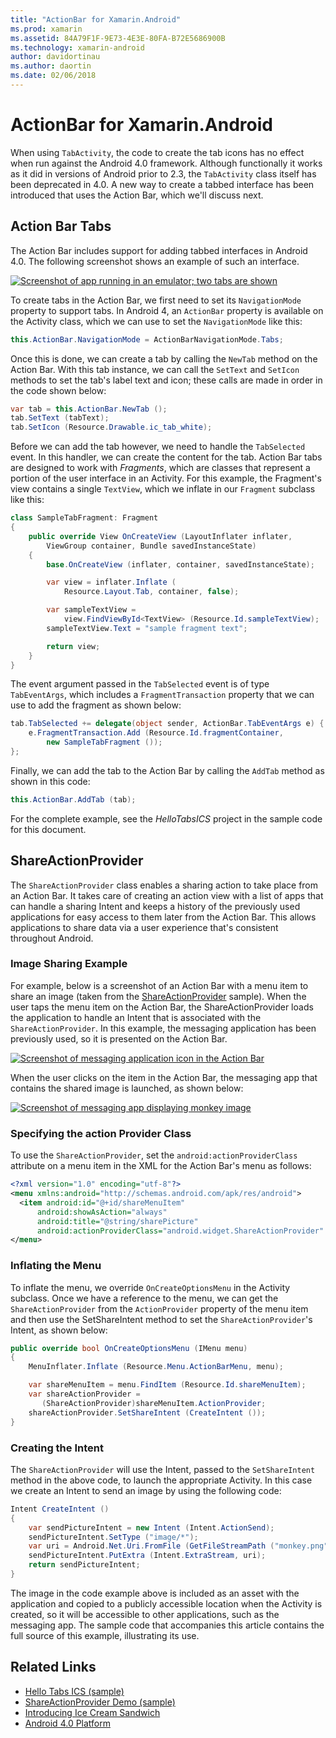 ```yaml
---
title: "ActionBar for Xamarin.Android"
ms.prod: xamarin
ms.assetid: 84A79F1F-9E73-4E3E-80FA-B72E5686900B
ms.technology: xamarin-android
author: davidortinau
ms.author: daortin
ms.date: 02/06/2018
---
```


# ActionBar for Xamarin.Android

When using `TabActivity`, the code to create the tab icons has no
effect when run against the Android 4.0 framework. Although
functionally it works as it did in versions of Android prior to 2.3,
the `TabActivity` class itself has been deprecated in 4.0. A new way to
create a tabbed interface has been introduced that uses the Action Bar,
which we'll discuss next.

## Action Bar Tabs

The Action Bar includes support for adding tabbed interfaces in Android 4.0.
The following screenshot shows an example of such an interface.

[![Screenshot of app running in an emulator; two tabs are shown](action-bar-images/25-actionbartabs.png)](action-bar-images/25-actionbartabs.png#lightbox)

To create tabs in the Action Bar, we first need to set its
`NavigationMode` property to support tabs. In Android 4, an `ActionBar`
property is available on the Activity class, which we can use to set
the `NavigationMode` like this:

```csharp
this.ActionBar.NavigationMode = ActionBarNavigationMode.Tabs;
```

Once this is done, we can create a tab by calling the `NewTab` method
on the Action Bar. With this tab instance, we can call the `SetText`
and `SetIcon` methods to set the tab's label text and icon; these calls
are made in order in the code shown below:

```csharp
var tab = this.ActionBar.NewTab ();
tab.SetText (tabText);
tab.SetIcon (Resource.Drawable.ic_tab_white);
```

Before we can add the tab however, we need to handle the `TabSelected`
event. In this handler, we can create the content for the tab. Action
Bar tabs are designed to work with *Fragments*, which are classes that
represent a portion of the user interface in an Activity. For this
example, the Fragment's view contains a single `TextView`, which we
inflate in our `Fragment` subclass like this:

```csharp
class SampleTabFragment: Fragment
{           
    public override View OnCreateView (LayoutInflater inflater,
        ViewGroup container, Bundle savedInstanceState)
    {
        base.OnCreateView (inflater, container, savedInstanceState);

        var view = inflater.Inflate (
            Resource.Layout.Tab, container, false);

        var sampleTextView =
            view.FindViewById<TextView> (Resource.Id.sampleTextView);            
        sampleTextView.Text = "sample fragment text";

        return view;
    }
}
```

The event argument passed in the `TabSelected` event is of type
`TabEventArgs`, which includes a `FragmentTransaction` property that we
can use to add the fragment as shown below:

```csharp
tab.TabSelected += delegate(object sender, ActionBar.TabEventArgs e) {             
    e.FragmentTransaction.Add (Resource.Id.fragmentContainer,
        new SampleTabFragment ());
};
```

Finally, we can add the tab to the Action Bar by calling the `AddTab`
method as shown in this code:

```csharp
this.ActionBar.AddTab (tab);
```

For the complete example, see the *HelloTabsICS* project in the sample
code for this document.

## ShareActionProvider

The `ShareActionProvider` class enables a sharing action to take place
from an Action Bar. It takes care of creating an action view with a
list of apps that can handle a sharing Intent and keeps a history of
the previously used applications for easy access to them later from the
Action Bar. This allows applications to share data via a user
experience that's consistent throughout Android.

### Image Sharing Example

For example, below is a screenshot of an Action Bar with a menu item to
share an image (taken from the
[ShareActionProvider](https://docs.microsoft.com/samples/xamarin/monodroid-samples/shareactionproviderdemo)
sample). When the user taps the menu item on the Action Bar, the
ShareActionProvider loads the application to handle an Intent that is
associated with the `ShareActionProvider`. In this example, the
messaging application has been previously used, so it is presented on
the Action Bar.

[![Screenshot of messaging application icon in the Action Bar](action-bar-images/09-shareactionprovider.png)](action-bar-images/09-shareactionprovider.png#lightbox)

When the user clicks on the item in the Action Bar, the messaging app that
contains the shared image is launched, as shown below:

[![Screenshot of messaging app displaying monkey image](action-bar-images/10-messagewithimage.png)](action-bar-images/10-messagewithimage.png#lightbox)

### Specifying the action Provider Class

To use the `ShareActionProvider`, set the `android:actionProviderClass`
attribute on a menu item in the XML for the Action Bar's menu as
follows:

```xml
<?xml version="1.0" encoding="utf-8"?>
<menu xmlns:android="http://schemas.android.com/apk/res/android">
  <item android:id="@+id/shareMenuItem"
      android:showAsAction="always"
      android:title="@string/sharePicture"
      android:actionProviderClass="android.widget.ShareActionProvider" />
</menu>
```

### Inflating the Menu

To inflate the menu, we override `OnCreateOptionsMenu` in the Activity
subclass. Once we have a reference to the menu, we can get the
`ShareActionProvider` from the `ActionProvider` property of the menu
item and then use the SetShareIntent method to set the
`ShareActionProvider`'s Intent, as shown below:

```csharp
public override bool OnCreateOptionsMenu (IMenu menu)
{
    MenuInflater.Inflate (Resource.Menu.ActionBarMenu, menu);       

    var shareMenuItem = menu.FindItem (Resource.Id.shareMenuItem);           
    var shareActionProvider =
       (ShareActionProvider)shareMenuItem.ActionProvider;
    shareActionProvider.SetShareIntent (CreateIntent ());
}
```

### Creating the Intent

The `ShareActionProvider` will use the Intent, passed to the
`SetShareIntent` method in the above code, to launch the appropriate
Activity. In this case we create an Intent to send an image by using
the following code:

```csharp
Intent CreateIntent ()
{  
    var sendPictureIntent = new Intent (Intent.ActionSend);
    sendPictureIntent.SetType ("image/*");
    var uri = Android.Net.Uri.FromFile (GetFileStreamPath ("monkey.png"));          
    sendPictureIntent.PutExtra (Intent.ExtraStream, uri);
    return sendPictureIntent;
}
```

The image in the code example above is included as an asset with the
application and copied to a publicly accessible location when the
Activity is created, so it will be accessible to other applications,
such as the messaging app. The sample code that accompanies this
article contains the full source of this example, illustrating its use.

## Related Links

- [Hello Tabs ICS (sample)](https://docs.microsoft.com/samples/xamarin/monodroid-samples/hellotabsics)
- [ShareActionProvider Demo (sample)](https://docs.microsoft.com/samples/xamarin/monodroid-samples/shareactionproviderdemo)
- [Introducing Ice Cream Sandwich](https://www.android.com/about/ice-cream-sandwich/)
- [Android 4.0 Platform](https://developer.android.com/sdk/android-4.0.html)
